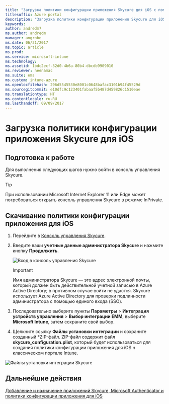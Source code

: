 ```yaml
---
title: "Загрузка политики конфигурации приложения Skycure для iOS с помощью Intune"
titlesuffix: Azure portal
description: "Загрузка политики конфигурации приложения Skycure для iOS с помощью Intune."
keywords: 
author: andredm7
ms.author: andredm
manager: angrobe
ms.date: 06/21/2017
ms.topic: article
ms.prod: 
ms.service: microsoft-intune
ms.technology: 
ms.assetid: 1bdc2ecf-32d0-4b6a-80b4-dbcdb9909010
ms.reviewer: heenamac
ms.suite: ems
ms.custom: intune-azure
ms.openlocfilehash: 296d5545530e8001c0648bafac3101b94f45529d
ms.sourcegitcommit: e10dfc9c123401fabaaf5b487d459826c1510eae
ms.translationtype: HT
ms.contentlocale: ru-RU
ms.lasthandoff: 09/09/2017
---
```

# <a name="download-skycure-ios-app-configuration-policy"></a>Загрузка политики конфигурации приложения Skycure для iOS

## <a name="before-you-begin"></a>Подготовка к работе

Для выполнения следующих шагов нужно войти в консоль управления Skycure.

> [!TIP] 
> При использовании Microsoft Internet Explorer 11 или Edge может потребоваться открыть консоль управления Skycure в режиме InPrivate.

## <a name="to-download-the-ios-app-configuration-policy"></a>Скачивание политики конфигурации приложения для iOS

1.  Перейдите в [Консоль управления Skycure](https://aad.skycure.com).

2.  Введите ваши **учетные данные администратора Skycure** и нажмите кнопку **Продолжить**.

    ![Вход в консоль управления Skycure](./media/skycure-ios-app-1.png)

    > [!IMPORTANT] 
    > Имя администратора Skycure — это адрес электронной почты, который должен быть действительной учетной записью в Azure Active Directory; в противном случае войти не удастся. Skycure использует Azure Active Directory для проверки подлинности администратора с помощью единого входа (SSO).

3.  Последовательно выберите пункты **Параметры** &gt; **Интеграция устройств управления** &gt; **Выбор интеграции EMM**, выберите **Microsoft Intune**, затем сохраните свой выбор.

4.  Щелкните ссылку **Файлы установки интеграции** и сохраните созданный \*ZIP-файл. ZIP-файл содержит файл **skycure\_configuration.plist**, который будет использоваться для создания политики конфигурации приложения для iOS н классическом портале Intune.

![Файлы установки интеграции Skycure](./media/skycure-ios-app-2.png)

## <a name="next-steps"></a>Дальнейшие действия

[Добавление и назначение приложений Skycure, Microsoft Authenticator и политики конфигурации приложения для iOS](mtd-apps-ios-app-configuration-policy-add-assign.md)
